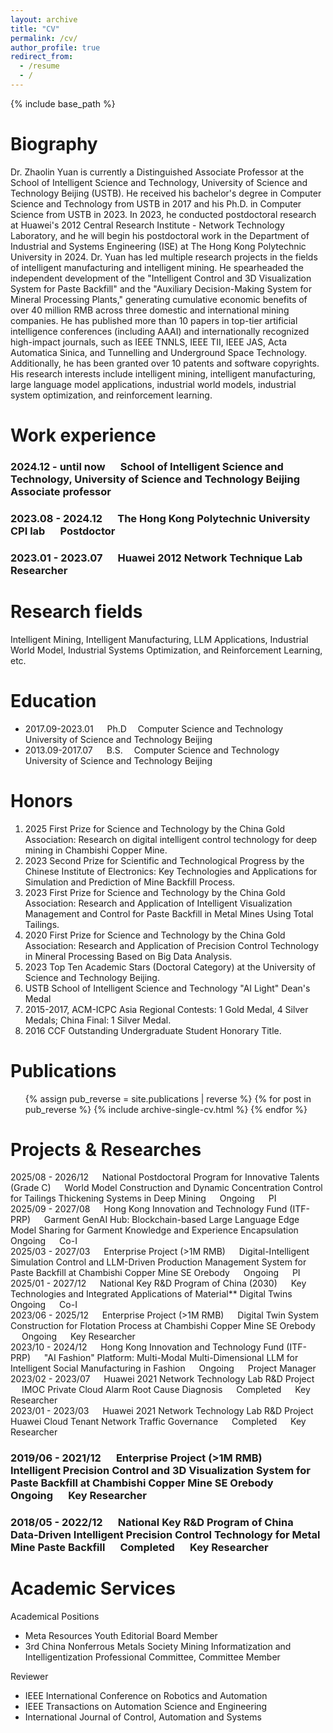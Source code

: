 ```yaml
---
layout: archive
title: "CV"
permalink: /cv/
author_profile: true
redirect_from:
  - /resume
  - /
---
```

{% include base_path %}

Biography
=========

Dr. Zhaolin Yuan is currently a Distinguished Associate Professor at the School of Intelligent Science and Technology, University of Science and Technology Beijing (USTB). He received his bachelor's degree in Computer Science and Technology from USTB in 2017 and his Ph.D. in Computer Science from USTB in 2023. In 2023, he conducted postdoctoral research at Huawei's 2012 Central Research Institute - Network Technology Laboratory, and he will begin his postdoctoral work in the Department of Industrial and Systems Engineering (ISE) at The Hong Kong Polytechnic University in 2024.
Dr. Yuan has led multiple research projects in the fields of intelligent manufacturing and intelligent mining. He spearheaded the independent development of the "Intelligent Control and 3D Visualization System for Paste Backfill" and the "Auxiliary Decision-Making System for Mineral Processing Plants," generating cumulative economic benefits of over 40 million RMB across three domestic and international mining companies.
He has published more than 10 papers in top-tier artificial intelligence conferences (including AAAI) and internationally recognized high-impact journals, such as IEEE TNNLS, IEEE TII, IEEE JAS, Acta Automatica Sinica, and Tunnelling and Underground Space Technology. Additionally, he has been granted over 10 patents and software copyrights.
His research interests include intelligent mining, intelligent manufacturing, large language model applications, industrial world models, industrial system optimization, and reinforcement learning.

Work experience
===============
### 2024.12 - until now &emsp; School of Intelligent Science and Technology, University of Science and Technology Beijing &emsp; Associate professor

### 2023.08 - 2024.12 &emsp; The Hong Kong Polytechnic University CPI lab &emsp; Postdoctor 

### 2023.01 - 2023.07 &emsp; Huawei 2012 Network Technique Lab &emsp; Researcher 

**Research fields**
===================

Intelligent Mining, Intelligent Manufacturing, LLM Applications, Industrial World Model, Industrial Systems Optimization, and Reinforcement Learning, etc.  

Education
=========
* 2017.09-2023.01 &emsp; Ph.D &emsp;Computer Science and Technology &emsp; University of Science and Technology Beijing
* 2013.09-2017.07 &emsp; B.S. &emsp;Computer Science and Technology &emsp; University of Science and Technology Beijing

Honors
===================
1. 2025 First Prize for Science and Technology by the China Gold Association: Research on digital intelligent control technology for deep mining in Chambishi Copper Mine.
2. 2023 Second Prize for Scientific and Technological Progress by the Chinese Institute of Electronics: Key Technologies and Applications for Simulation and Prediction of Mine Backfill Process.
3. 2023 First Prize for Science and Technology by the China Gold Association: Research and Application of Intelligent Visualization Management and Control for Paste Backfill in Metal Mines Using Total Tailings.
4. 2020 First Prize for Science and Technology by the China Gold Association: Research and Application of Precision Control Technology in Mineral Processing Based on Big Data Analysis.
5. 2023 Top Ten Academic Stars (Doctoral Category) at the University of Science and Technology Beijing.
6. USTB School of Intelligent Science and Technology "AI Light" Dean's Medal  
7. 2015-2017, ACM-ICPC Asia Regional Contests: 1 Gold Medal, 4 Silver Medals; China Final: 1 Silver Medal.
8. 2016 CCF Outstanding Undergraduate Student Honorary Title.

Publications
============

<ul>
{% assign pub_reverse = site.publications | reverse %}
{% for post in pub_reverse %}
  {% include archive-single-cv.html %}
{% endfor %}</ul>


Projects & Researches
===================

2025/08 - 2026/12 &emsp; National Postdoctoral Program for Innovative Talents (Grade C) &emsp; World Model Construction and Dynamic Concentration Control for Tailings Thickening Systems in Deep Mining &emsp; Ongoing &emsp; PI  
2025/09 - 2027/08 &emsp; Hong Kong Innovation and Technology Fund (ITF-PRP) &emsp; Garment GenAI Hub: Blockchain-based Large Language Edge Model Sharing for Garment Knowledge and Experience Encapsulation &emsp; Ongoing &emsp; Co-I  
2025/03 - 2027/03 &emsp; Enterprise Project (>1M RMB) &emsp; Digital-Intelligent Simulation Control and LLM-Driven Production Management System for Paste Backfill at Chambishi Copper Mine SE Orebody &emsp; Ongoing &emsp; PI  
2025/01 - 2027/12 &emsp; National Key R&D Program of China (2030) &emsp; Key Technologies and Integrated Applications of Material** Digital Twins &emsp; Ongoing &emsp; Co-I  
2023/06 - 2025/12 &emsp; Enterprise Project (>1M RMB) &emsp; Digital Twin System Construction for Flotation Process at Chambishi Copper Mine SE Orebody &emsp; Ongoing &emsp; Key Researcher  
2023/10 - 2024/12 &emsp; Hong Kong Innovation and Technology Fund (ITF-PRP) &emsp; "AI Fashion" Platform: Multi-Modal Multi-Dimensional LLM for Intelligent Social Manufacturing in Fashion &emsp; Ongoing &emsp; Project Manager  
2023/02 - 2023/07 &emsp; Huawei 2021 Network Technology Lab R&D Project &emsp; IMOC Private Cloud Alarm Root Cause Diagnosis &emsp; Completed &emsp; Key Researcher  
2023/01 - 2023/03 &emsp; Huawei 2021 Network Technology Lab R&D Project &emsp; Huawei Cloud Tenant Network Traffic Governance &emsp; Completed &emsp; Key Researcher  

### 2019/06 - 2021/12 &emsp; Enterprise Project (>1M RMB) &emsp; Intelligent Precision Control and 3D Visualization System for Paste Backfill at Chambishi Copper Mine SE Orebody &emsp; Ongoing &emsp; Key Researcher  

### 2018/05 - 2022/12 &emsp; National Key R&D Program of China &emsp; Data-Driven Intelligent Precision Control Technology for Metal Mine Paste Backfill &emsp; Completed &emsp; Key Researcher  


Academic Services
===================

Academical Positions

* Meta Resources Youth Editorial Board Member
* 3rd China Nonferrous Metals Society Mining Informatization and Intelligentization Professional Committee, Committee Member

Reviewer

* IEEE International Conference on Robotics and Automation
* IEEE Transactions on Automation Science and Engineering
* International Journal of Control, Automation and Systems

